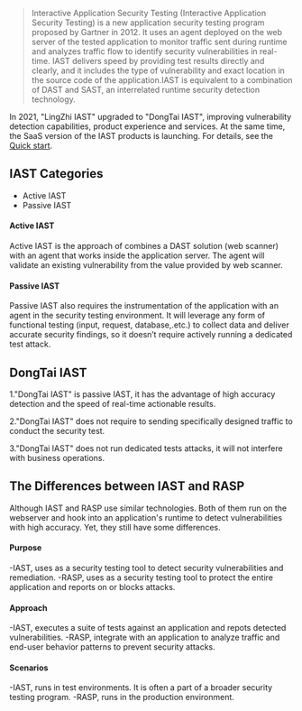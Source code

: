 > Interactive Application Security Testing (Interactive Application Security Testing) is a new application security testing program proposed by Gartner in 2012. It uses an agent deployed on the web server of the tested application to monitor traffic sent during runtime and analyzes traffic flow to identify security vulnerabilities in real-time. IAST delivers speed by providing test results directly and clearly, and it includes the type of vulnerability and exact location in the source code of the application.IAST is equivalent to a combination of DAST and SAST, an interrelated runtime security detection technology.

In 2021, "LingZhi IAST" upgraded to "DongTai IAST", improving vulnerability detection capabilities, product experience and services. At the same time, the SaaS version of the IAST products is launching. For details, see the [Quick start](en-us/doc/tutorial/quickstart).

## IAST Categories
- Active IAST
- Passive IAST

#### Active IAST
Active IAST is the approach of combines a DAST solution (web scanner) with an agent that works inside the application server. The agent will validate an existing vulnerability from the value provided by web scanner.

#### Passive IAST
Passive IAST also requires the instrumentation of the application with an agent in the security testing environment. It will leverage any form of functional testing (input, request, database,.etc.) to collect data and deliver accurate security findings, so it doesn’t require actively running a dedicated test attack.


## DongTai IAST
1."DongTai IAST" is passive IAST, it has the advantage of high accuracy detection and the speed of real-time actionable results.

2."DongTai IAST" does not require to sending specifically designed traffic to conduct the security test.

3."DongTai IAST" does not run dedicated tests attacks, it will not interfere with business operations.

## The Differences between IAST and RASP
Although IAST and RASP use similar technologies. Both of them run on the webserver and hook into an application's runtime to detect vulnerabilities with high accuracy. Yet, they still have some differences.

#### Purpose
-IAST, uses as a security testing tool to detect security vulnerabilities and remediation.
-RASP, uses as a security testing tool to protect the entire application and reports on or blocks attacks.

#### Approach
-IAST, executes a suite of tests against an application and repots detected vulnerabilities.
-RASP, integrate with an application to analyze traffic and end-user behavior patterns to prevent security attacks.

#### Scenarios
-IAST, runs in test environments. It is often a part of a broader security testing program.
-RASP, runs in the production environment.
